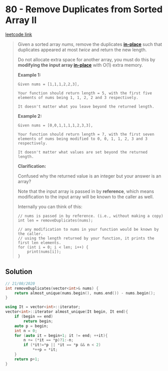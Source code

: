 # 80 - Remove Duplicates from Sorted Array II

[leetcode link](https://leetcode.com/problems/remove-duplicates-from-sorted-array-ii/)

> Given a sorted array *nums*, remove the duplicates [**in-place**](https://en.wikipedia.org/wiki/In-place_algorithm) such that duplicates appeared at most *twice* and return the new length.
>
> Do not allocate extra space for another array, you must do this by **modifying the input array [in-place](https://en.wikipedia.org/wiki/In-place_algorithm)** with O(1) extra memory.
>
> **Example 1:**
>
> ```
> Given nums = [1,1,1,2,2,3],
> 
> Your function should return length = 5, with the first five elements of nums being 1, 1, 2, 2 and 3 respectively.
> 
> It doesn't matter what you leave beyond the returned length.
> ```
>
> **Example 2:**
>
> ```
> Given nums = [0,0,1,1,1,1,2,3,3],
> 
> Your function should return length = 7, with the first seven elements of nums being modified to 0, 0, 1, 1, 2, 3 and 3 respectively.
> 
> It doesn't matter what values are set beyond the returned length.
> ```
>
> **Clarification:**
>
> Confused why the returned value is an integer but your answer is an array?
>
> Note that the input array is passed in by **reference**, which means modification to the input array will be known to the caller as well.
>
> Internally you can think of this:
>
> ```
> // nums is passed in by reference. (i.e., without making a copy)
> int len = removeDuplicates(nums);
> 
> // any modification to nums in your function would be known by the caller.
> // using the length returned by your function, it prints the first len elements.
> for (int i = 0; i < len; i++) {
>     print(nums[i]);
> }
> ```

## Solution

```cpp
// 21/08/2020
int removeDuplicates(vector<int>& nums) {
    return almost_unique(nums.begin(), nums.end()) - nums.begin();
}

using It = vector<int>::iterator;
vector<int>::iterator almost_unique(It begin, It end){
    if (begin == end)
        return begin;
    auto p = begin;
    int n = 0;
    for (auto it = begin+1; it != end; ++it){
        n += (*it == *p)?1:-n;
        if (*it!=*p || *it == *p && n < 2)
            *++p = *it;
    }
    return p+1;
}
```
